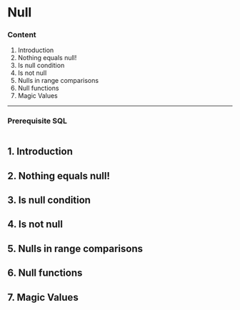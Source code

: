 # Null

### Content

1. Introduction
2. Nothing equals null!
3. Is null condition
4. Is not null
5. Nulls in range comparisons
6. Null functions
7. Magic Values

----------------------------------------------------------------------------------------------------------------------
### Prerequisite SQL
```sql

```

## 1. Introduction
## 2. Nothing equals null!
## 3. Is null condition
## 4. Is not null
## 5. Nulls in range comparisons
## 6. Null functions
## 7. Magic Values
